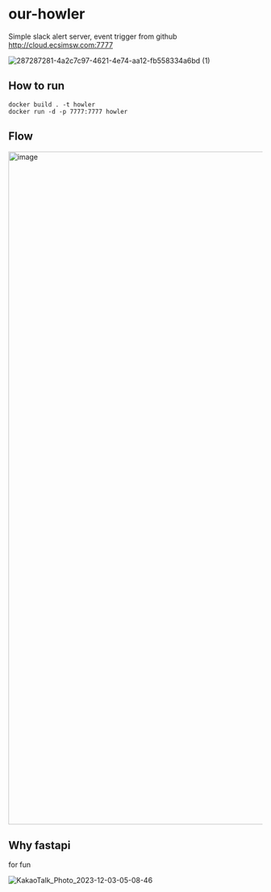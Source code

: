 # our-howler
Simple slack alert server, event trigger from github     
http://cloud.ecsimsw.com:7777

![287287281-4a2c7c97-4621-4e74-aa12-fb558334a6bd (1)](https://github.com/Giggle-projects/our-howler/assets/46060746/2e23cde1-294c-4159-bd1f-c3299b3b53e3)


## How to run

```
docker build . -t howler
docker run -d -p 7777:7777 howler
```

## Flow

<img width="1335" alt="image" src="https://github.com/Giggle-projects/our-howler/assets/46060746/9985d6fc-0ebd-4b9d-bfa5-66c35f850d8e">


## Why fastapi

for fun

![KakaoTalk_Photo_2023-12-03-05-08-46](https://github.com/Giggle-projects/our-howler/assets/46060746/3c819f79-8583-4fe8-ad15-b582a77955a0)

